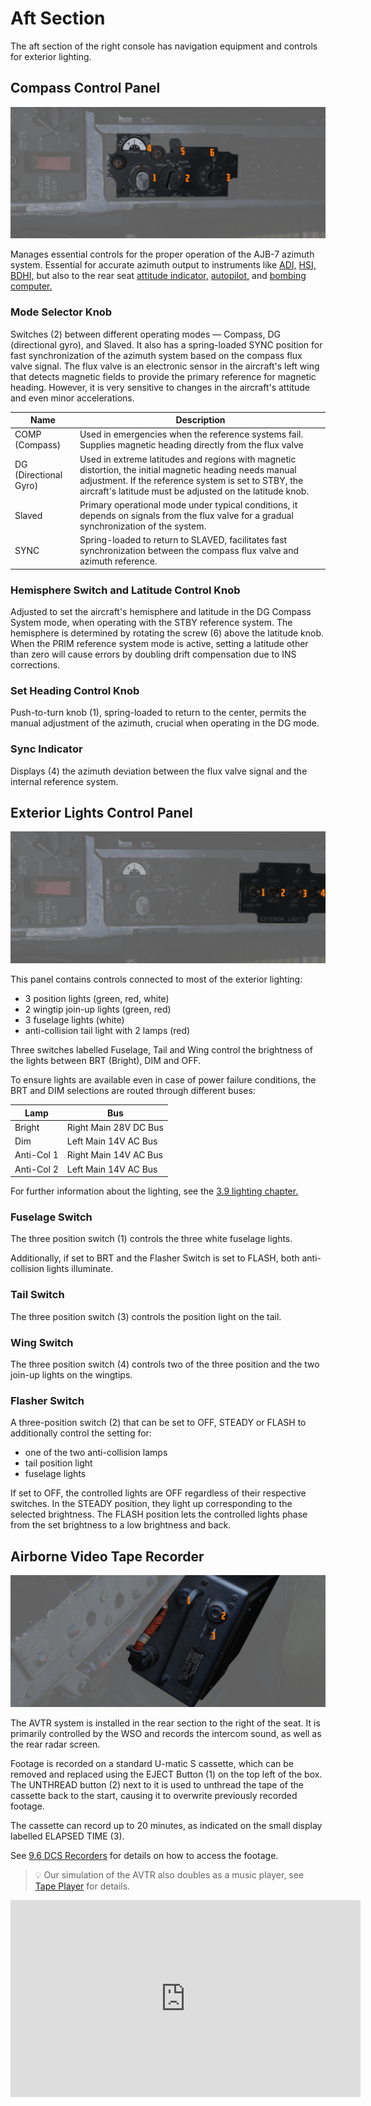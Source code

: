 # Aft Section

The aft section of the right console has navigation equipment and controls for
exterior lighting.

## Compass Control Panel

![CompassCtl](../../../img/pilot_comp_panel.jpg)

Manages essential controls for the proper operation of the AJB-7 azimuth system.
Essential for accurate azimuth output to instruments like
[ADI,](../../pilot/flight_director_group.md#attitude-director-indicator)
[HSI,](../../pilot/flight_director_group.md#horizontal-situation-indicator)
[BDHI,](../../wso/upfront_indicators.md#bearing-distance-heading-indicator-bdhi)
but also to the rear seat
[attitude indicator,](../../wso/upfront_indicators.md#attitude-indicator)
[autopilot,](../../../systems/flight_controls_gear/flight_controls.md#auotmatic-flight-control-system-afcs)
and [bombing computer.](../../../systems/weapon_systems/wrcs.md)

### Mode Selector Knob

Switches (<num>2</num>) between different operating modes — Compass, DG
(directional gyro), and Slaved. It also has a spring-loaded SYNC position for
fast synchronization of the azimuth system based on the compass flux valve
signal. The flux valve is an electronic sensor in the aircraft's left wing that
detects magnetic fields to provide the primary reference for magnetic heading.
However, it is very sensitive to changes in the aircraft's attitude and even
minor accelerations.

| Name                  | Description                                                                                                                                                                                                                  |
| --------------------- | ---------------------------------------------------------------------------------------------------------------------------------------------------------------------------------------------------------------------------- |
| COMP (Compass)        | Used in emergencies when the reference systems fail. Supplies magnetic heading directly from the flux valve                                                                                                                  |
| DG (Directional Gyro) | Used in extreme latitudes and regions with magnetic distortion, the initial magnetic heading needs manual adjustment. If the reference system is set to STBY, the aircraft's latitude must be adjusted on the latitude knob. |
| Slaved                | Primary operational mode under typical conditions, it depends on signals from the flux valve for a gradual synchronization of the system.                                                                                    |
| SYNC                  | Spring-loaded to return to SLAVED, facilitates fast synchronization between the compass flux valve and azimuth reference.                                                                                                    |

### Hemisphere Switch and Latitude Control Knob

Adjusted to set the aircraft's hemisphere and latitude in the DG Compass System
mode, when operating with the STBY reference system. The hemisphere is
determined by rotating the screw (<num>6</num>) above the latitude knob. When
the PRIM reference system mode is active, setting a latitude other than zero
will cause errors by doubling drift compensation due to INS corrections.

### Set Heading Control Knob

Push-to-turn knob (<num>1</num>), spring-loaded to return to the center, permits
the manual adjustment of the azimuth, crucial when operating in the DG mode.

### Sync Indicator

Displays (<num>4</num>) the azimuth deviation between the flux valve signal and
the internal reference system.

## Exterior Lights Control Panel

![ExtLights](../../../img/pilot_ext_lights_panel.jpg)

This panel contains controls connected to most of the exterior lighting:

- 3 position lights (green, red, white)
- 2 wingtip join-up lights (green, red)
- 3 fuselage lights (white)
- anti-collision tail light with 2 lamps (red)

Three switches labelled Fuselage, Tail and Wing control the brightness of the lights
between BRT (Bright), DIM and OFF.

To ensure lights are available even in case of power failure conditions, the BRT
and DIM selections are routed through different buses:

| Lamp       | Bus                   |
| ---------- | --------------------- |
| Bright     | Right Main 28V DC Bus |
| Dim        | Left Main 14V AC Bus  |
| Anti-Col 1 | Right Main 14V AC Bus |
| Anti-Col 2 | Left Main 14V AC Bus  |

For further information about the lighting, see the
[3.9 lighting chapter.](../../../systems/lighting.md#exterior-lighting)

### Fuselage Switch

The three position switch (<num>1</num>) controls the three white fuselage
lights.

Additionally, if set to BRT and the Flasher Switch is set to FLASH, both
anti-collision lights illuminate.

### Tail Switch

The three position switch (<num>3</num>) controls the position light on the
tail.

### Wing Switch

The three position switch (<num>4</num>) controls two of the three position and
the two join-up lights on the wingtips.

### Flasher Switch

A three-position switch (<num>2</num>) that can be set to OFF, STEADY or FLASH
to additionally control the setting for:

- one of the two anti-collision lamps
- tail position light
- fuselage lights

If set to OFF, the controlled lights are OFF regardless of their respective
switches. In the STEADY position, they light up corresponding to the selected
brightness. The FLASH position lets the controlled lights phase from the set
brightness to a low brightness and back.

## Airborne Video Tape Recorder

![Airborne Video Tape Recorder](../../../img/pilot_avtr.jpg)

The AVTR system is installed in the rear section to the right of the seat. It is
primarily controlled by the WSO and records the intercom sound, as well as the
rear radar screen.

Footage is recorded on a standard U-matic S cassette, which can be removed and
replaced using the EJECT Button (<num>1</num>) on the top left of the box. The
UNTHREAD button (<num>2</num>) next to it is used to unthread the tape of the
cassette back to the start, causing it to overwrite previously recorded footage.

The cassette can record up to 20 minutes, as indicated on the small display
labelled ELAPSED TIME (<num>3</num>).

See [9.6 DCS Recorders](../../../dcs/recorders.md) for details on how to access
the footage.

> 💡 Our simulation of the AVTR also doubles as a music player, see
> [Tape Player](../../../dcs/tape_player.md) for details.

<iframe width="560" height="315" src="https://www.youtube.com/embed/rXz41sNfD9U?si=GoQNcYvQuaP-qNcM"
title="DCS F-4E Phantom: AVTR Recorder Tutorial video for Debriefing / Recon" frameborder="0"
allow="accelerometer; autoplay; clipboard-write; encrypted-media; gyroscope; picture-in-picture; web-share"
referrerpolicy="strict-origin-when-cross-origin" allowfullscreen></iframe>
